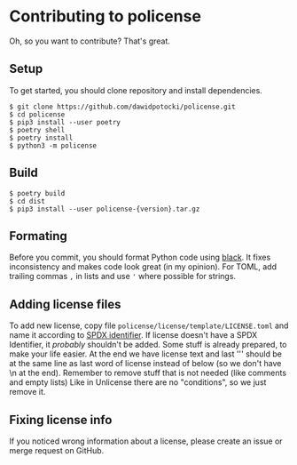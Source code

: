 # Contributing to policense

Oh, so you want to contribute? That's great.

## Setup

To get started, you should clone repository and install dependencies.

```shell
$ git clone https://github.com/dawidpotocki/policense.git
$ cd policense
$ pip3 install --user poetry
$ poetry shell
$ poetry install
$ python3 -m policense
```

## Build

```shell
$ poetry build
$ cd dist
$ pip3 install --user policense-{version}.tar.gz
```

## Formating

Before you commit, you should format Python code using [black](https://github.com/python/black).
It fixes inconsistency and makes code look great (in my opinion).
For TOML, add trailing commas `,` in lists and use `'` where possible for strings.

## Adding license files

To add new license, copy file `policense/license/template/LICENSE.toml` and name it according to [SPDX identifier](https://spdx.org/licenses/).
If license doesn't have a SPDX Identifier, it _probably_ shouldn't be added.
Some stuff is already prepared, to make your life easier.
At the end we have license text and last ''' should be at the same line as last word of license instead of below (so we don't have \n at the end).
Remember to remove stuff that is not needed (like comments and empty lists)
Like in Unlicense there are no "conditions", so we just remove it.

## Fixing license info

If you noticed wrong information about a license, please create an issue or merge request on GitHub.
